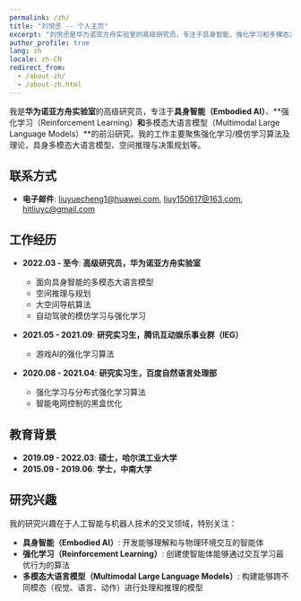 ```yaml
---
permalink: /zh/
title: "刘悦丞 -- 个人主页"
excerpt: "刘悦丞是华为诺亚方舟实验室的高级研究员，专注于具身智能、强化学习和多模态大语言模型"
author_profile: true
lang: zh
locale: zh-CN
redirect_from: 
  - /about-zh/
  - /about-zh.html
---
```


我是**华为诺亚方舟实验室**的高级研究员，专注于**具身智能（Embodied AI）**、**强化学习（Reinforcement Learning）**和**多模态大语言模型（Multimodal Large Language Models）**的前沿研究。我的工作主要聚焦强化学习/模仿学习算法及理论，具身多模态大语言模型、空间推理与决策规划等。

## 联系方式

* **电子邮件**: liuyuecheng1@huawei.com, liuy150617@163.com, hitliuyc@gmail.com

## 工作经历

* **2022.03 - 至今**: **高级研究员，华为诺亚方舟实验室**
  * 面向具身智能的多模态大语言模型
  * 空间推理与规划
  * 大空间导航算法
  * 自动驾驶的模仿学习与强化学习

* **2021.05 - 2021.09**: **研究实习生，腾讯互动娱乐事业群（IEG）**
  * 游戏AI的强化学习算法

* **2020.08 - 2021.04**: **研究实习生，百度自然语言处理部**
  * 强化学习与分布式强化学习算法
  * 智能电网控制的黑盒优化

## 教育背景

* **2019.09 - 2022.03**: **硕士，哈尔滨工业大学**
* **2015.09 - 2019.06**: **学士，中南大学**

## 研究兴趣

我的研究兴趣在于人工智能与机器人技术的交叉领域，特别关注：

* **具身智能（Embodied AI）**: 开发能够理解和与物理环境交互的智能体
* **强化学习（Reinforcement Learning）**: 创建使智能体能够通过交互学习最优行为的算法
* **多模态大语言模型（Multimodal Large Language Models）**: 构建能够跨不同模态（视觉、语言、动作）进行处理和推理的模型
